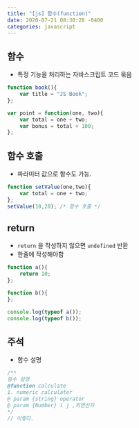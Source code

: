 ```yaml
---
title: "[js] 함수(function)"
date: 2020-07-21 08:30:28 -0400
categories: javascript
---
```


## 함수
- 특정 기능을 처리하는 자바스크립트 코드 묶음
```javascript
function book(){
    var title = "JS Book";
};

var point = function(one, two){
    var total = one + two;
    var bonus = total + 100;
};

```


## 함수 호출
- 파라미터 값으로 함수도 가능.
```javascript
function setValue(one,two){
    var total = one + two;
};
setValue(10,20); /* 함수 호출 */
```
## return
- ```return``` 을 작성하지 않으면 ```undefined``` 반환
- 한줄에 작성해야함
```javascript
function a(){
    return 10;
};

function b(){
};

console.log(typeof a());
console.log(typeof b());

```

## 주석
- 함수 설명
```javascript
/**
함수 설명
@function calculate
1. numeric calculater
@ param {string} operator
@ param {Number} i j ,피연산자
*/
// 이렇다.
```